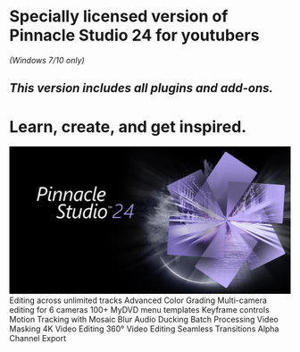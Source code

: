 # **Specially licensed version of Pinnacle Studio 24 for youtubers**
*(Windows 7/10 only)*
## *This version includes all plugins and add-ons.*
# **Learn, create, and get inspired.**
![alt text](pinnacle-studio.jpg)
  Editing across unlimited tracks
  Advanced Color Grading
  Multi-camera editing for 6 cameras
  100+ MyDVD menu templates
  Keyframe controls
  Motion Tracking with Mosaic Blur
  Audio Ducking
  Batch Processing
  Video Masking
  4K Video Editing
  360° Video Editing
  Seamless Transitions
  Alpha Channel Export
